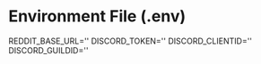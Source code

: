 # Environment File (.env)
REDDIT_BASE_URL=''
DISCORD_TOKEN=''
DISCORD_CLIENTID=''
DISCORD_GUILDID=''
